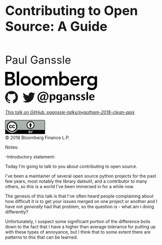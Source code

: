 <h1 style="font-size: 3em">Contributing to Open Source: A Guide</h1>
<br/>
<br/>
<span style="font-size: 2.5em">
Paul Ganssle
</span>
<br/>
<br/>
<img src="external-images/logos/bloomberg-logo-black.svg" height="60px" alt="Bloomberg">

<img src="images/pganssle-logos.svg" height="40px" alt="@pganssle">

<br/>
<br/>
<em><a href="https://github.com/pganssle-talks/pydata-nyc-2018-open-source/">This talk on GitHub: pganssle-talks/pygotham-2018-clean-apis</a></em>
<br/>
<br/>
<a rel="license" href="http://creativecommons.org/licenses/by/4.0/">
    <img src="external-images/logos/cc-by.svg" height="45px">
</a>
<br/>
© 2018 Bloomberg Finance L.P.

Notes:

-Introductory statement-

Today I'm going to talk to you about contributing to open source.

I've been a maintainer of several open source python projects for the past few years, most notably the library dateutil, and a contributor to many others, so this is a world I've been immersed in for a while now.

The genesis of this talk is that I've often heard people complaining about how difficult it is to get your issues merged on one project or another and I have not *generally* had that problem, so the question is - what am I doing differently?

Unfortunately, I suspect some significant portion of the difference boils down to the fact that I have a higher than average tolerance for putting up with these types of annoyance, but I think that to some extent there are patterns to this that can be learned.
